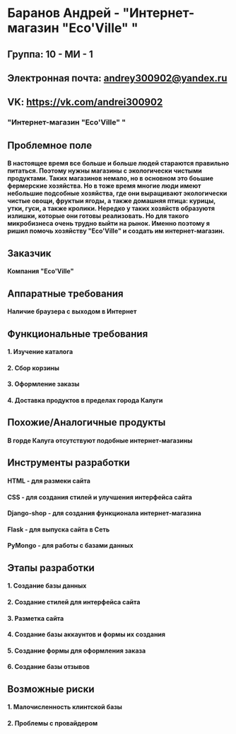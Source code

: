 # Баранов Андрей - "Интернет-магазин "Eсo'Ville" "
## Группа: 10 - МИ - 1
## Электронная почта: andrey300902@yandex.ru
## VK: https://vk.com/andrei300902
### "Интернет-магазин "Eсo'Ville" "
## Проблемное поле
#### В настоящее время все больше и больше людей стараются правильно питаться. Поэтому нужны магазины с экологически чистыми продуктами. Таких магазинов немало, но в основном это боьшие фермерские хозяйства. Но в тоже время многие люди имеют небольшие подсобные хозяйства, где они выращивают экологически чистые овощи, фруктыи ягоды, а также домашняя птица: курицы, утки, гуси, а также кролики. Нередко у таких хозяйств образуютя излишки, которые они готовы реализовать. Но для такого микробизнеса очень трудно выйти на рынок. Именно поэтому я ришил помочь хозяйству "Eco'Ville" и создать им интернет-магазин.
## Заказчик
#### Компания "Eco'Ville"
## Аппаратные требования
#### Наличие браузера с выходом в Интернет
## Функциональные требования
#### 1. Изучение каталога
#### 2. Сбор корзины
#### 3. Оформление заказы
#### 4. Доставка продуктов в пределах города Калуги
## Похожие/Аналогичные продукты
#### В горде Калуга отсутствуют подобные интернет-магазины
## Инструменты разработки
#### HTML - для размеки сайта
#### CSS - для создания стилей и улучшения интерфейса сайта
#### Django-shop - для создания функционала интернет-магазина
#### Flask - для выпуска сайта в Сеть
#### PyMongo - для работы с базами данных
## Этапы разработки
#### 1. Создание базы данных
#### 2. Создание стилей для интерфейса сайта
#### 3. Разметка сайта
#### 4. Создание базы аккаунтов и формы их создания
#### 5. Создание формы для оформления заказа
#### 6. Создание базы отзывов
## Возможные риски
#### 1. Малочисленность клинтской базы
#### 2. Проблемы с провайдером
